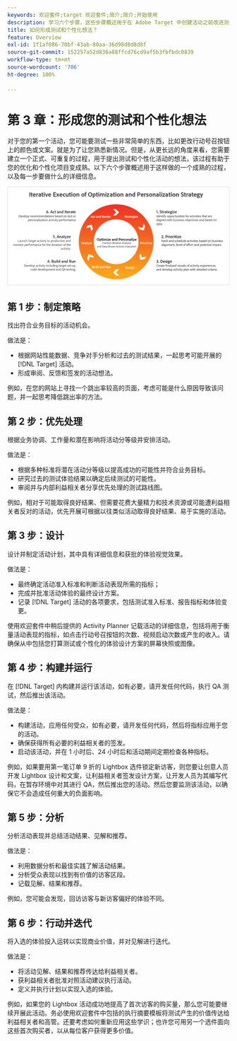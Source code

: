 ```yaml
---
keywords: 欢迎套件;target 欢迎套件;简介;简介;开始使用
description: 学习六个步骤，这些步骤概述用于在 Adobe Target 中创建活动之前改进测试和个性化想法的一个成熟的过程。
title: 如何形成测试和个性化想法？
feature: Overview
exl-id: 1f1af086-70bf-43ab-80aa-36d98d8d8d8f
source-git-commit: 152257a52d836a88ffcd76cd9af5b3fbfbdc0839
workflow-type: tm+mt
source-wordcount: '706'
ht-degree: 100%

---
```


# 第 3 章：形成您的测试和个性化想法

对于您的第一个活动，您可能要测试一些非常简单的东西，比如更改行动号召按钮上的颜色或文案。就是为了让您熟悉新情况。但是，从更长远的角度来看，您需要建立一个正式、可重复的过程，用于提出测试和个性化活动的想法，该过程有助于您的优化和个性化项目变成熟。以下六个步骤概述用于这样做的一个成熟的过程，以及每一步要做什么的详细信息。

![迭代执行优化和个性化策略的示意图](/help/main/c-intro/assets/six-steps.png)

## 第 1 步：制定策略

找出符合业务目标的活动机会。

做法是：

* 根据网站性能数据、竞争对手分析和过去的测试结果，一起思考可能开展的 [!DNL Target] 活动。
* 形成审阅、反馈和签发的活动想法。

例如，在您的网站上寻找一个跳出率较高的页面，考虑可能是什么原因导致该问题，并一起思考降低跳出率的方法。

## 第 2 步：优先处理

根据业务协调、工作量和潜在影响将活动分等级并安排活动。

做法是：

* 根据多种标准将潜在活动分等级以提高成功的可能性并符合业务目标。
* 研究过去的测试体验结果以确定后续测试的可能性。
* 审阅并与内部利益相关者分享优先处理的测试路线图。

例如，相对于可能取得良好结果、但需要花费大量精力和技术资源或可能遭利益相关者反对的活动，优先开展可根据以往类似活动取得良好结果、易于实施的活动。

## 第 3 步：设计

设计并制定活动计划，其中具有详细信息和获批的体验视觉效果。

做法是：

* 最终确定活动准入标准和判断活动表现所需的指标；
* 完成并批准活动体验的最终设计方案。
* 记录 [!DNL Target] 活动的各项要求，包括测试准入标准、报告指标和体验变更。

使用欢迎套件中稍后提供的 Activity Planner 记载活动的详细信息，包括将用于衡量活动表现的指标，如点击行动号召按钮的次数、视频启动次数或产生的收入。请确保从中包括您打算测试或个性化的体验设计方案的屏幕快照或图像。

## 第 4 步：构建并运行

在 [!DNL Target] 内构建并运行该活动，如有必要，请开发任何代码，执行 QA 测试，然后推出该活动。

做法是：

* 构建活动，应用任何受众，如有必要，请开发任何代码，然后将指标应用于您的活动。
* 确保获得所有必要的利益相关者的签发。
* 启动该活动，并在 1 小时后、24 小时后和活动期间定期检查各种指标。

例如，如果要用第一笔订单 9 折的 Lightbox 选件锁定新访客，则您要让创意人员开发 Lightbox 设计和文案，让利益相关者签发设计方案，让开发人员为其编写代码，在暂存环境中对其进行 QA，然后推出您的活动。然后您要监测该活动，以确保它不会造成任何重大的负面影响。

## 第 5 步：分析

分析活动表现并总结活动结果、见解和推荐。

做法是：

* 利用数据分析和最佳实践了解活动结果。
* 分析受众表现以找到有价值的访客区段。
* 记载见解、结果和推荐。

例如，您可能会发现，回访访客与新访客偏好的体验不同。

## 第 6 步：行动并迭代

将入选的体验投入运转以实现商业价值，并对见解进行迭代。

做法是：

* 将活动见解、结果和推荐传达给利益相关者。
* 获利益相关者批准对照活动建议执行活动。
* 定义并执行计划以实现入选的体验。

例如，如果您的 Lightbox 活动成功地提高了首次访客的购买量，那么您可能要继续开展此活动。务必使用欢迎套件中包括的执行摘要模板将测试产生的价值传达给利益相关者和高管。还要考虑如何重新应用这些学识；也许您可用另一个选件面向这些首次购买者，以从每位客户获得更多价值。

